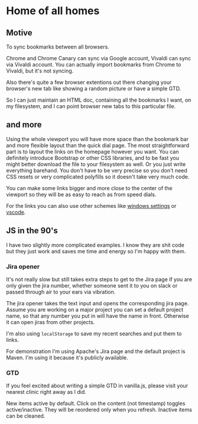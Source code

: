 # Home of all homes

## Motive

To sync bookmarks between all browsers.

Chrome and Chrome Canary can sync via Google account, Vivaldi can sync via
Vivaldi account. You can actually import bookmarks from Chrome to Vivaldi, but
it's not syncing.

Also there's quite a few browser extentions out there changing your browser's
new tab like showing a random picture or have a simple GTD.

So I can just maintain an HTML doc, containing all the bookmarks I want, on my
filesystem, and I can point browser new tabs to this particular file.

## and more

Using the whole viewport you will have more space than the bookmark bar and more
flexible layout than the quick dial page. The most straightforward part is to
layout the links on the homepage however you want. You can definitely introduce
Bootstrap or other CSS libraries, and to be fast you might better download the
file to your filesystem as well. Or you just write everything barehand. You
don't have to be very precise so you don't need CSS resets or very complicated
polyfills so it doesn't take very much code.

You can make some links bigger and more close to the center of the viewport so
they will be as easy to reach as from speed dials.

For the links you can also use other schemes like [windows settings](https://docs.microsoft.com/en-us/windows/uwp/launch-resume/launch-settings-app) or [vscode](https://code.visualstudio.com/docs/editor/command-line#_opening-vs-code-with-urls).

## JS in the 90's

I have two slightly more complicated examples. I know they are shit code but
they just work and saves me time and energy so I'm happy with them.

### Jira opener

It's not really slow but still takes extra steps to get to the Jira page if you
are only given the jira number, whether someone sent it to you on slack or passed
through air to your ears via vibration.

The jira opener takes the text input and opens the corresponding jira page.
Assume you are working on a major project you can set a default project name, so
that any number you put in will have the name in front. Otherwise it can open
jiras from other projects.

I'm also using `localStorage` to save my recent searches and put them to links.

For demonstration I'm using Apache's Jira page and the default project is Maven.
I'm using it because it's publicly available.

### GTD

If you feel excited about writing a simple GTD in vanilla.js, please visit your
nearest clinic right away as I did.

New items active by default. Click on the content (not timestamp) toggles
active/inactive. They will be reordered only when you refresh. Inactive items
can be cleaned.